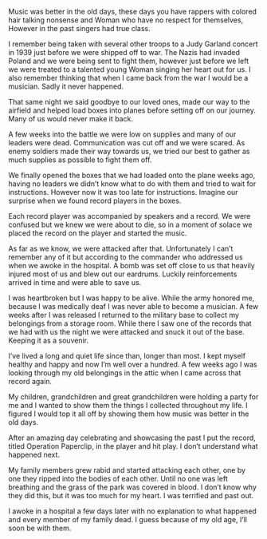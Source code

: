 Music was better in the old days, these days you have rappers with colored hair talking nonsense and Woman who have no respect for themselves, However in the past singers had true class.

I remember being taken with several other troops to a Judy Garland concert in 1939 just before we were shipped off to war. The Nazis had invaded Poland and we were being sent to fight them, however just before we left we were treated to a talented young Woman singing her heart out for us. I also remember thinking that when I came back from the war I would be a musician. Sadly it never happened.

That same night we said goodbye to our loved ones, made our way to the airfield and helped load boxes into planes before setting off on our journey. Many of us would never make it back.

A few weeks into the battle we were low on supplies and many of our leaders were dead. Communication was cut off and we were scared. As enemy soldiers made their way towards us, we tried our best to gather as much supplies as possible to fight them off.

We finally opened the boxes that we had loaded onto the plane weeks ago, having no leaders we didn’t know what to do with them and tried to wait for instructions. However now it was too late for instructions. Imagine our surprise when we found record players in the boxes. 

Each record player was accompanied by speakers and a record. We were confused but we knew we were about to die, so in a moment of solace we placed the record on the player and started the music.

As far as we know, we were attacked after that. Unfortunately I can’t remember any of it but according to the commander who addressed us when we awoke in the hospital. A bomb was set off close to us that heavily injured most of us and blew out our eardrums. Luckily reinforcements arrived in time and were able to save us.

I was heartbroken but I was happy to be alive. While the army honored me, because I was medically deaf I was never able to become a musician. A few weeks after I was released I returned to the military base to collect my belongings from a storage room. While there I saw one of the records that we had with us the night we were attacked and snuck it out of the base. Keeping it as a souvenir.

I’ve lived a long and quiet life since than, longer than most. I kept myself healthy and happy and now I’m well over a hundred. A few weeks ago I was looking through my old belongings in the attic when I came across that record again. 

My children, grandchildren and great grandchildren were holding a party for me and I wanted to show them the things I collected throughout my life. I figured I would top it all off by showing them how music was better in the old days.

After an amazing day celebrating and showcasing the past I put the record, titled Operation Paperclip, in the player and hit play. I don’t understand what happened next.

My family members grew rabid and started attacking each other, one by one they ripped into the bodies of each other. Until no one was left breathing and the grass of the park was covered in blood. I don’t know why they did this, but it was too much for my heart. I was terrified and past out.

I awoke in a hospital a few days later with no explanation to what happened and every member of my family dead. I guess because of my old age, I’ll soon be with them.